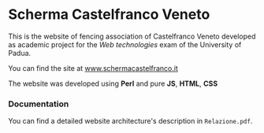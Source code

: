 # Scherma Castelfranco Veneto

This is the website of fencing association of Castelfranco Veneto developed as academic project
for the *Web technologies* exam of the University of Padua.

You can find the site at www.schermacastelfranco.it

The website was developed using **Perl** and pure **JS**, **HTML**, **CSS**

### Documentation
You can find a detailed website architecture's description in `Relazione.pdf`.
